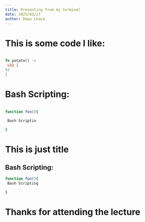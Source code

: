 ```yaml
---
title: Presenting from my terminal
date: 2025/05/27
author: Dawa Lhasa
---
```






<!-- new_lines: 5 -->


This is some code I like:
============================

<!-- new_line -->


<!-- pause -->

```rust

fn potato() ->
 u32 {
42
}
```

<!-- end_slide -->


<!-- new_lines: 5 -->



Bash Scripting:
===============
<!-- pause -->
<!-- new_line -->



```bash

function foo(){

 Bash Scriptin

}
```


<!-- end_slide -->


<!-- new_lines: 5 -->


This is just title
======================

<!-- pause -->

<!-- new_line -->

## Bash Scripting:

<!-- pause -->
<!-- new_line -->

```bash
function foo(){
 Bash Scripting

}
```

<!-- end_slide -->


<!-- new_lines: 15 -->


Thanks for attending the lecture
================================

